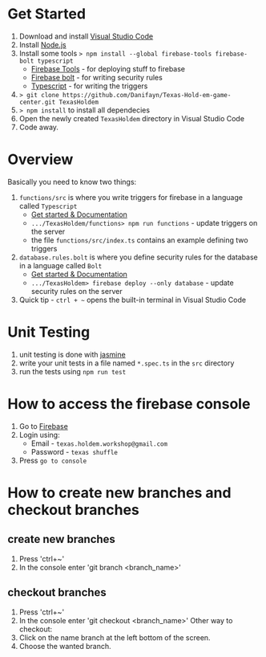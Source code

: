 # Get Started
1. Download and install [Visual Studio Code](https://code.visualstudio.com/download)
2. Install [Node.js](https://nodejs.org/dist/v6.10.2/node-v6.10.2-x64.msi)
3. Install some tools `> npm install --global firebase-tools firebase-bolt typescript`
    - [Firebase Tools](https://github.com/firebase/firebase-tools) - for deploying stuff to firebase
    - [Firebase bolt](https://github.com/firebase/bolt/blob/master/docs/guide.md) - for writing security rules
    - [Typescript](http://www.typescriptlang.org/docs/tutorial.html) - for writing the triggers
4. `> git clone https://github.com/Danifayn/Texas-Hold-em-game-center.git TexasHoldem`
5. `> npm install` to install all dependecies
6. Open the newly created `TexasHoldem` directory in Visual Studio Code
7. Code away.

# Overview
Basically you need to know two things:
1. `functions/src` is where you write triggers for firebase in a language called `Typescript`
    - [Get started & Documentation](https://firebase.google.com/docs/functions/get-started)
    - `.../TexasHoldem/functions> npm run functions` - update triggers on the server
    - the file `functions/src/index.ts` contains an example defining two triggers
2. `database.rules.bolt` is where you define security rules for the database in a language called `Bolt`
    - [Get started & Documentation](https://github.com/firebase/bolt/blob/master/docs/guide.md)
    - `.../TexasHoldem> firebase deploy --only database` - update security rules on the server
3. Quick tip - `ctrl + ~` opens the built-in terminal in Visual Studio Code

# Unit Testing
1. unit testing is done with [jasmine](https://code.tutsplus.com/tutorials/testing-your-javascript-with-jasmine--net-21229)
2. write your unit tests in a file named `*.spec.ts` in the `src` directory
3. run the tests using `npm run test`

# How to access the firebase console
1. Go to [Firebase](firebase.google.com)
2. Login using:
    - Email - `texas.holdem.workshop@gmail.com`
    - Password - `texas shuffle`
2. Press `go to console`

# How to create new branches and checkout branches
## create new branches
1. Press 'ctrl+~'
2. In the console enter 'git branch <branch_name>'
## checkout branches
1. Press 'ctrl+~'
2. In the console enter 'git checkout <branch_name>'
Other  way to checkout:
1. Click on the name branch at the left bottom of the screen.
2. Choose the wanted branch.
